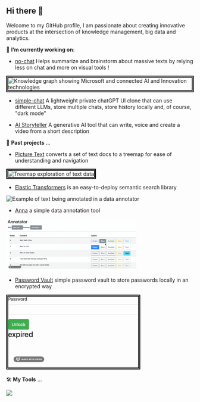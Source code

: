 ## Hi there 👋

Welcome to my GitHub profile, I am passionate about creating innovative products at the intersection of knowledge management, big data and analytics.

🔭 __I’m currently working on__:  
- [no-chat](https://sea-turtle-app-klpab.ondigitalocean.app/display-combined/MSFT/94c3b0af980cd58aff77c4afe6b28488) Helps summarize and brainstorm about massive texts by relying less on chat and more on visual tools  !
<p align="left">
  <img style="border:5px double black;" src="https://github.com/md-experiments/md-experiments/assets/59069934/82f772be-2cc7-4911-b7e0-c1baa716d95b" width=550 alt=" Knowledge graph showing Microsoft and connected AI and Innovation technologies">
</p>

- [simple-chat](https://github.com/md-experiments/simple-chat) A lightweight private chatGPT UI clone that can use different LLMs, store multiple chats, store history locally and, of course, "dark mode"

- [AI Storyteller](https://github.com/md-experiments/md-similacra) A generative AI tool that can write, voice and create a video from a short description

  
🌟 __Past projects__ ...  
- [Picture Text](https://github.com/md-experiments/picture_text) converts a set of text docs to a treemap for ease of understanding and navigation  
<p align="left">
  <img style="border:5px double black;" src="https://github.com/md-experiments/picture_text/blob/master/assets/cover.gif" width=350 alt=" Treemap exploration of text data">
</p>

- [Elastic Transformers](https://github.com/md-experiments/elastic_transformers) is an easy-to-deploy semantic search library
<p align="left">
  <img src="https://github.com/md-experiments/elastic_transformers/blob/master/assets/architecture.png" width=350 alt=" Example of text being annotated in a data annotator">
</p> 

- [Anna](https://github.com/md-experiments/anna) a simple data annotation tool
<p align="left">
  <img src="https://github.com/md-experiments/anna/blob/master/assets/alex.gif" width=350 alt=" Example of text being annotated in a data annotator">
</p>

- [Password Vault](https://github.com/md-experiments/password_vault) simple password vault to store passwords locally in an encrypted way

<p align="left">
  <img style="border:5px double black;" src="https://github.com/md-experiments/password_vault/blob/master/assets/pass_value_preview.gif" width=350  alt=" Image of a user entering a password and storing to vault">
</p>

🛠️ __My Tools__ ... 
<p align="left">
  <a href="https://skillicons.dev">
    <img src="https://skillicons.dev/icons?i=py,pytorch,docker,elasticsearch,mongodb,aws,gcp,flask,js" />
  </a>
</p>
